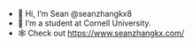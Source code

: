 - 👋 Hi, I’m Sean @seanzhangkx8
- 🏫 I‘m a student at Cornell University.
- 🕸️ Check out https://www.seanzhangkx.com/
